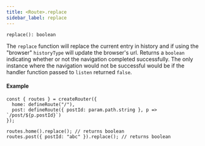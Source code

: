 ```yaml
---
title: <Route>.replace
sidebar_label: replace
---
```


```tsx
replace(): boolean
```

The `replace` function will replace the current entry in history and if using the "browser" `historyType` will update the browser's url. Returns a `boolean` indicating whether or not the navigation completed successfully. The only instance where the navigation would not be successful would be if the handler function passed to `listen` returned `false`.

#### Example

```tsx
const { routes } = createRouter({
  home: defineRoute("/"),
  post: defineRoute({ postId: param.path.string }, p => `/post/${p.postId}`)
});

routes.home().replace(); // returns boolean
routes.post({ postId: "abc" }).replace(); // returns boolean
```
